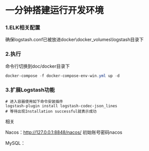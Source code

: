 # 一分钟搭建运行开发环境



### 1.ELK相关配置

确保logstash.conf已被放进docker\docker_volumes\logstash目录下



### 2.执行

命令行切换到doc/docker目录下

```powershell
docker-compose -f docker-compose-env-win.yml up -d
```



### 3.扩展Logstash功能

```shell
# 进入容器使用如下命令安装插件
logstash-plugin install logstash-codec-json_lines
# 等待出现Installation successful就表示成功
```



相关

Nacos：http://127.0.0.1:8848/nacos/ 初始账号密码nacos

MySQL：